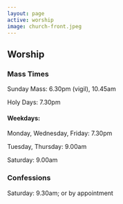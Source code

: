 ```yaml
---
layout: page
active: worship
image: church-front.jpeg
---
```


## <a id="worship"> </a>Worship

### Mass Times

Sunday Mass: 6.30pm (vigil), 10.45am

Holy Days: 7.30pm

#### Weekdays: 

Monday, Wednesday, Friday: 7.30pm

Tuesday, Thursday: 9.00am

Saturday: 9.00am

### Confessions

Saturday: 9.30am; or by appointment

